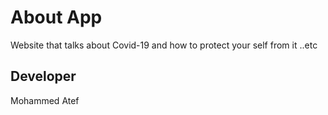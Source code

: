 # About App
Website that talks about Covid-19 and how to protect your self from it ..etc

## Developer
Mohammed Atef
